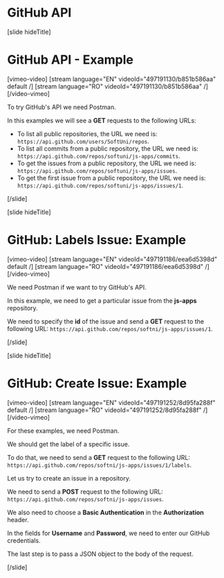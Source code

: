 # GitHub API

[slide hideTitle]

# GitHub API - Example

[vimeo-video]
[stream language="EN" videoId="497191130/b851b586aa" default /]
[stream language="RO" videoId="497191130/b851b586aa"  /]
[/video-vimeo]

To try GitHub's API we need Postman.

In this examples we will see a **GET** requests to the following URLs:

-  To list all public repositories, the URL we need is: `https://api.github.com/users/SoftUni/repos`.
-  To list all commits from a public repository, the URL we need is: `https://api.github.com/repos/softuni/js-apps/commits`.
-  To get the issues from a public repository, the URL we need is: `https://api.github.com/repos/softuni/js-apps/issues`.
-  To get the first issue from a public repository, the URL we need is: `https://api.github.com/repos/softuni/js-apps/issues/1`.

[/slide]

[slide hideTitle]

# GitHub: Labels Issue: Example

[vimeo-video]
[stream language="EN" videoId="497191186/eea6d5398d" default /]
[stream language="RO" videoId="497191186/eea6d5398d"  /]
[/video-vimeo]

We need Postman if we want to try GitHub's API.

In this example, we need to get a particular issue from the **js-apps** repository.

We need to specify the **id** of the issue and send a **GET** request to the following URL: `https://api.github.com/repos/softni/js-apps/issues/1`.

[/slide]

[slide hideTitle]

# GitHub: Create Issue: Example

[vimeo-video]
[stream language="EN" videoId="497191252/8d95fa288f" default /]
[stream language="RO" videoId="497191252/8d95fa288f"  /]
[/video-vimeo]

For these examples, we need Postman.

We should get the label of a specific issue.

To do that, we need to send a **GET** request to the following URL: `https://api.github.com/repos/softni/js-apps/issues/1/labels`.

Let us try to create an issue in a repository.

We need to send a **POST** request to the following URL: `https://api.github.com/repos/softni/js-apps/issues`.

We also need to choose a **Basic Authentication** in the **Authorization** header. 

In the fields for **Username** and **Password**, we need to enter our GitHub credentials.

The last step is to pass a JSON object to the body of the request.

[/slide]
